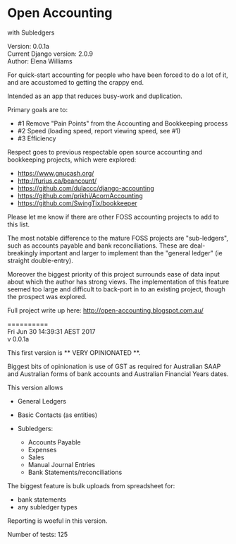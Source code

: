 # Open Accounting
with Subledgers

Version: 0.0.1a <br>
Current Django version: 2.0.9  <br>
Author: Elena Williams

For quick-start accounting for people who have been forced to do a lot of it,
and are accustomed to getting the crappy end.

Intended as an app that reduces busy-work and duplication.

Primary goals are to:
 - #1 Remove "Pain Points" from the Accounting and Bookkeeping process
 - #2 Speed (loading speed, report viewing speed, see #1)
 - #3 Efficiency

Respect goes to previous respectable open source accounting and bookkeeping
projects, which were explored:

- https://www.gnucash.org/
- http://furius.ca/beancount/
- https://github.com/dulaccc/django-accounting
- https://github.com/prikhi/AcornAccounting
- https://github.com/SwingTix/bookkeeper

Please let me know if there are other FOSS accounting projects to add to this list.

The most notable difference to the mature FOSS projects are "sub-ledgers", such as
accounts payable and bank reconciliations. These are deal-breakingly important
and larger to implement than the "general ledger" (ie straight double-entry).

Moreover the biggest priority of this project surrounds ease of data input about
which the author has strong views. The implementation of this feature seemed too
large and difficult to back-port in to an existing project, though the prospect
was explored.

Full project write up here:
http://open-accounting.blogspot.com.au/



========== <br>
Fri Jun 30 14:39:31 AEST 2017  <br>
v 0.0.1a


This first version is ** VERY OPINIONATED **.

Biggest bits of opinionation is use of GST as required for Australian SAAP and
Australian forms of bank accounts and Australian Financial Years dates.

This version allows

 - General Ledgers
 - Basic Contacts (as entities)

 - Subledgers:
   - Accounts Payable
   - Expenses
   - Sales
   - Manual Journal Entries
   - Bank Statements/reconciliations


The biggest feature is bulk uploads from spreadsheet for:
- bank statements
- any subledger types

Reporting is woeful in this version.

Number of tests: 125

